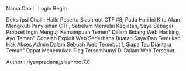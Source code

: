 Nama Chall : Login Begin

Deksripsi Chall : Hallo Peserta Slashroot CTF #8, Pada Hari Ini Kita Akan Mengikuti Penyisihan CTF, 
Sebelum Memulai Kegiatan, Saya Sebagai Probset Ingin Menguji Kemampuan Temen" Dalam Bidang Web Hacking,
Ayo Teman" Cobalah Exploit Web Sederhana Buatan Saya Dan Temukan Hak Akses Admin Dalam Sebuah Web Tersebut !, 
Siapa Tau Diantara Teman" Dapat Menemukan Flag Tersembunyi Di Dalam Web Tersebut.

Author : riyanpradana_slashroot7.0
